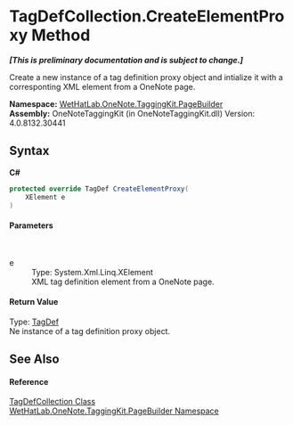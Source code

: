 # TagDefCollection.CreateElementProxy Method 
 _**\[This is preliminary documentation and is subject to change.\]**_

Create a new instance of a tag definition proxy object and intialize it with a corresponting XML element from a OneNote page.

**Namespace:**&nbsp;<a href="56352230-71f2-f4b7-63a8-983965663af5.md">WetHatLab.OneNote.TaggingKit.PageBuilder</a><br />**Assembly:**&nbsp;OneNoteTaggingKit (in OneNoteTaggingKit.dll) Version: 4.0.8132.30441

## Syntax

**C#**<br />
``` C#
protected override TagDef CreateElementProxy(
	XElement e
)
```


#### Parameters
&nbsp;<dl><dt>e</dt><dd>Type: System.Xml.Linq.XElement<br />XML tag definition element from a OneNote page.</dd></dl>

#### Return Value
Type: <a href="76f26dcb-6d94-451a-0931-56436dcad40f.md">TagDef</a><br />Ne instance of a tag definition proxy object.

## See Also


#### Reference
<a href="f1af011e-6368-6b6a-4740-75e5dae458af.md">TagDefCollection Class</a><br /><a href="56352230-71f2-f4b7-63a8-983965663af5.md">WetHatLab.OneNote.TaggingKit.PageBuilder Namespace</a><br />